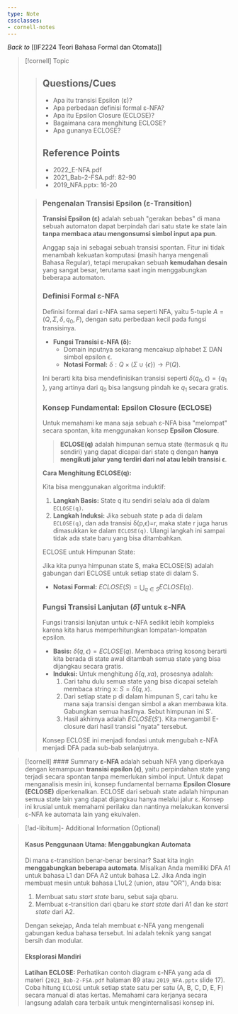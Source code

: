 ```yaml
---
type: Note
cssclasses:
- cornell-notes
---
```


_Back to_ [[IF2224 Teori Bahasa Formal dan Otomata]]

> [!cornell] Topic
> 
> > ## Questions/Cues
> > 
> > - Apa itu transisi Epsilon (ε)?
> > - Apa perbedaan definisi formal ε-NFA?
> > - Apa itu Epsilon Closure (ECLOSE)?
> > - Bagaimana cara menghitung ECLOSE?
> > - Apa gunanya ECLOSE?
> > 
> > ## Reference Points
> > 
> > - 2022_E-NFA.pdf
> > - 2021_Bab-2-FSA.pdf: 82-90
> > - 2019_NFA.pptx: 16-20
> 
> > ### Pengenalan Transisi Epsilon (ε-Transition)
> > 
> > **Transisi Epsilon (ε)** adalah sebuah "gerakan bebas" di mana sebuah automaton dapat berpindah dari satu state ke state lain **tanpa membaca atau mengonsumsi simbol input apa pun**.
> > 
> > Anggap saja ini sebagai sebuah transisi spontan. Fitur ini tidak menambah kekuatan komputasi (masih hanya mengenali Bahasa Regular), tetapi merupakan sebuah **kemudahan desain** yang sangat besar, terutama saat ingin menggabungkan beberapa automaton.
> > 
> > ### Definisi Formal ε-NFA
> > 
> > Definisi formal dari ε-NFA sama seperti NFA, yaitu 5-tuple $A=(Q,Σ,δ,q_0​,F)$, dengan satu perbedaan kecil pada fungsi transisinya.
> > 
> > - **Fungsi Transisi ε-NFA (δ):**
> >     - Domain inputnya sekarang mencakup alphabet Σ DAN simbol epsilon ϵ.
> >     - **Notasi Formal:** $δ:Q×(Σ∪\{ϵ\})→P(Q)$.
> > 
> > Ini berarti kita bisa mendefinisikan transisi seperti $δ(q_0​,ϵ)=\{q_1​\}$, yang artinya dari $q_0$​ bisa langsung pindah ke $q_1​$ secara gratis.
> > 
> > ### Konsep Fundamental: Epsilon Closure (ECLOSE)
> > 
> > Untuk memahami ke mana saja sebuah ε-NFA bisa "melompat" secara spontan, kita menggunakan konsep **Epsilon Closure**.
> > 
> > > **ECLOSE(q)** adalah himpunan semua state (termasuk q itu sendiri) yang dapat dicapai dari state q dengan **hanya mengikuti jalur yang terdiri dari nol atau lebih transisi ϵ**.
> > 
> > **Cara Menghitung ECLOSE(q):**
> > 
> > Kita bisa menggunakan algoritma induktif:
> > 
> > 1. **Langkah Basis:** State q itu sendiri selalu ada di dalam `ECLOSE(q)`.
> > 2. **Langkah Induksi:** Jika sebuah state p ada di dalam `ECLOSE(q)`, dan ada transisi δ(p,ϵ)=r, maka state r juga harus dimasukkan ke dalam `ECLOSE(q)`. Ulangi langkah ini sampai tidak ada state baru yang bisa ditambahkan.
> > 
> > ECLOSE untuk Himpunan State:
> > 
> > Jika kita punya himpunan state S, maka ECLOSE(S) adalah gabungan dari ECLOSE untuk setiap state di dalam S.
> > 
> > - **Notasi Formal:** $ECLOSE(S)=\bigcup_{q∈S​}ECLOSE(q)$.
> > 
> > ### Fungsi Transisi Lanjutan ($\hat δ$) untuk ε-NFA
> > 
> > Fungsi transisi lanjutan untuk ε-NFA sedikit lebih kompleks karena kita harus memperhitungkan lompatan-lompatan epsilon.
> > 
> > - **Basis:** $\hat δ(q,ϵ)=ECLOSE(q)$. Membaca string kosong berarti kita berada di state awal ditambah semua state yang bisa dijangkau secara gratis.
> > - **Induksi:** Untuk menghitung $\hat δ(q,xa)$, prosesnya adalah:
> >     1. Cari tahu dulu semua state yang bisa dicapai setelah membaca string x: $S=\hat δ(q,x)$.
> >     2. Dari setiap state p di dalam himpunan S, cari tahu ke mana saja transisi dengan simbol a akan membawa kita. Gabungkan semua hasilnya. Sebut himpunan ini S′.
> >     3. Hasil akhirnya adalah $ECLOSE(S′)$. Kita mengambil E-closure dari hasil transisi "nyata" tersebut.
> > 
> > Konsep ECLOSE ini menjadi fondasi untuk mengubah ε-NFA menjadi DFA pada sub-bab selanjutnya.

> [!cornell] #### Summary
>  **ε-NFA** adalah sebuah NFA yang diperkaya dengan kemampuan **transisi epsilon (ϵ)**, yaitu perpindahan state yang terjadi secara spontan tanpa memerlukan simbol input. Untuk dapat menganalisis mesin ini, konsep fundamental bernama **Epsilon Closure (ECLOSE)** diperkenalkan. ECLOSE dari sebuah state adalah himpunan semua state lain yang dapat dijangkau hanya melalui jalur ε. Konsep ini krusial untuk memahami perilaku dan nantinya melakukan konversi ε-NFA ke automata lain yang ekuivalen.
 
> [!ad-libitum]- Additional Information (Optional)
> 
>  #### Kasus Penggunaan Utama: Menggabungkan Automata
>  Di mana ε-transition benar-benar bersinar? Saat kita ingin **menggabungkan beberapa automata**. Misalkan Anda memiliki DFA A1​ untuk bahasa L1​ dan DFA A2​ untuk bahasa L2​. Jika Anda ingin membuat mesin untuk bahasa L1​∪L2​ (union, atau "OR"), Anda bisa:
>  
> 1. Membuat satu _start state_ baru, sebut saja qbaru​.
> 2. Membuat ε-transition dari qbaru​ ke _start state_ dari A1​ dan ke _start state_ dari A2​.
>  
> Dengan sekejap, Anda telah membuat ε-NFA yang mengenali gabungan kedua bahasa tersebut. Ini adalah teknik yang sangat bersih dan modular. 
> #### Eksplorasi Mandiri
>  **Latihan ECLOSE:** Perhatikan contoh diagram ε-NFA yang ada di materi (`2021_Bab-2-FSA.pdf` halaman 89 atau `2019_NFA.pptx` slide 17). Coba hitung `ECLOSE` untuk setiap state satu per satu (A, B, C, D, E, F) secara manual di atas kertas. Memahami cara kerjanya secara langsung adalah cara terbaik untuk menginternalisasi konsep ini.